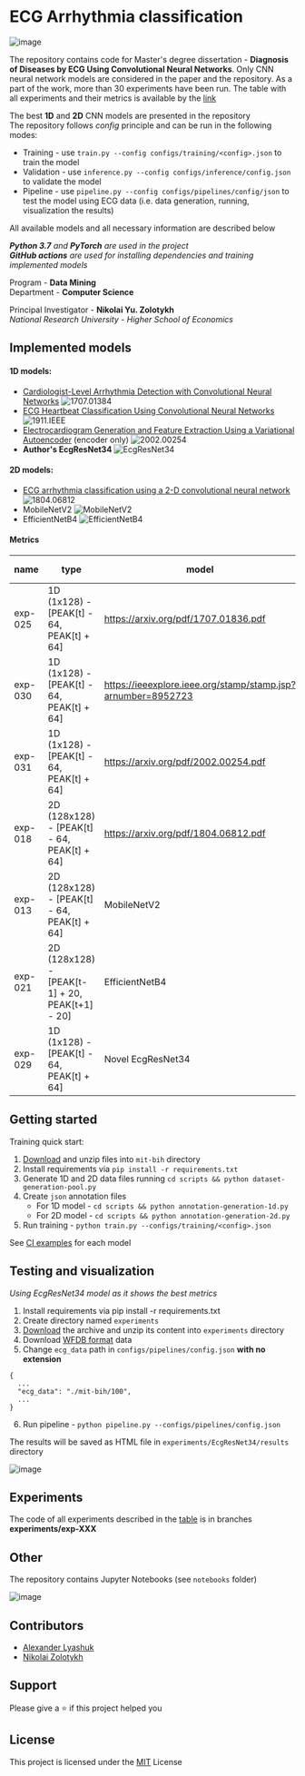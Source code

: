 # ECG Arrhythmia classification

![image](etc/pipeline-viz.png)

The repository contains code for Master's degree dissertation  - 
**Diagnosis of Diseases by ECG Using Convolutional Neural Networks**.
Only CNN neural network models are considered in the paper and the repository. 
As a part of the work, more than 30 experiments have been run. 
The table with all experiments and their metrics is available by the [link](https://docs.google.com/spreadsheets/d/159OjSlXuItvngeQwBxC5NaQbU9PjaMN4mY--bX26m1o)

The best **1D** and **2D** CNN models are presented in the repository  
The repository follows *config* principle and can be run in the following modes:
- Training - use `train.py --config configs/training/<config>.json` to train the model
- Validation - use `inference.py --config configs/inference/config.json` to validate the model
- Pipeline - use `pipeline.py --config configs/pipelines/config/json` to test the model using ECG data (i.e. data generation, running, visualization the results)

All available models and all necessary information are described below

***Python 3.7** and **PyTorch** are used in the project*  
***GitHub actions** are used for installing dependencies and training implemented models*

Program - **Data Mining**  
Department - **Computer Science**

Principal Investigator - **Nikolai Yu. Zolotykh**  
*National Research University - Higher School of Economics*

## Implemented models

#### 1D models:

- [Cardiologist-Level Arrhythmia Detection with Convolutional Neural Networks](https://arxiv.org/abs/1707.01836) ![1707.01384](https://github.com/lxdv/ecg-classification/workflows/1707.01384/badge.svg)
- [ECG Heartbeat Classification Using Convolutional Neural Networks](https://ieeexplore.ieee.org/stamp/stamp.jsp?arnumber=8952723) ![1911.IEEE](https://github.com/lxdv/ecg-classification/workflows/1911.IEEE/badge.svg)
- [Electrocardiogram Generation and Feature Extraction Using a Variational Autoencoder](https://arxiv.org/pdf/2002.00254.pdf) (encoder only) ![2002.00254](https://github.com/lxdv/ecg-classification/workflows/2002.00254/badge.svg)
- **Author's EcgResNet34** ![EcgResNet34](https://github.com/lxdv/ecg-classification/workflows/EcgResNet34/badge.svg)

#### 2D models:

- [ECG arrhythmia classification using a 2-D convolutional neural network](https://arxiv.org/abs/1804.06812) ![1804.06812](https://github.com/lxdv/ecg-classification/workflows/1804.06812/badge.svg)
- MobileNetV2 ![MobileNetV2](https://github.com/lxdv/ecg-classification/workflows/MobileNetV2/badge.svg)
- EfficientNetB4 ![EfficientNetB4](https://github.com/lxdv/ecg-classification/workflows/EfficientNetB4/badge.svg)


#### Metrics

|  **name** | **type** | **model** | **accuracy** | **val loss** |
| --- | --- | --- | --- | --- |
|  exp-025 | 1D (1x128) - [PEAK[t] - 64, PEAK[t] + 64] | https://arxiv.org/pdf/1707.01836.pdf | 0,9827 | 0,0726 |
|  exp-030 | 1D (1x128) - [PEAK[t] - 64, PEAK[t] + 64] | https://ieeexplore.ieee.org/stamp/stamp.jsp?arnumber=8952723 | 0,9864 | 1,5 |
|  exp-031 | 1D (1x128) - [PEAK[t] - 64, PEAK[t] + 64] | https://arxiv.org/pdf/2002.00254.pdf | 0,9886 | 0,15 |
|  exp-018 | 2D (128x128) - [PEAK[t] - 64, PEAK[t] + 64] | https://arxiv.org/pdf/1804.06812.pdf | 0,9920 | 0,1 |
|  exp-013 | 2D (128x128) - [PEAK[t] - 64, PEAK[t] + 64] | MobileNetV2 | 0,9934 | 0,088 |
|  exp-021 | 2D (128x128) - [PEAK[t-1] + 20, PEAK[t+1] - 20] | EfficientNetB4 | 0,9935 | 0,062 |
|  exp-029 | 1D (1x128) - [PEAK[t] - 64, PEAK[t] + 64] | Novel EcgResNet34 | **0,9938** | **0,0500** |

## Getting started

Training quick start:

1. [Download](https://storage.googleapis.com/mitdb-1.0.0.physionet.org/mit-bih-arrhythmia-database-1.0.0.zip) 
and unzip files into `mit-bih` directory
2. Install requirements via `pip install -r requirements.txt`
3. Generate 1D and 2D data files running `cd scripts && python dataset-generation-pool.py`
4. Create `json` annotation files
    - For 1D model - `cd scripts && python annotation-generation-1d.py`
    - For 2D model - `cd scripts && python annotation-generation-2d.py`
5. Run training - `python train.py --configs/training/<config>.json`
        
See [CI examples](https://github.com/lxdv/ecg-classification/actions) for each model


## Testing and visualization

*Using EcgResNet34 model as it shows the best metrics*

1. Install requirements via pip install -r requirements.txt
2. Create directory named `experiments`
3. [Download](https://drive.google.com/open?id=1AGqImGEXxdMqNu1Q_MtXGSzyHV4ge6el) the archive and unzip its content into `experiments` directory
4. Download [WFDB format](https://www.physionet.org/physiotools/wpg/wpg_35.htm) data
5. Change `ecg_data` path in `configs/pipelines/config.json` **with no extension**

```
{
  ...
  "ecg_data": "./mit-bih/100",
  ...
}
```
6.  Run pipeline - `python pipeline.py --configs/pipelines/config.json`



The results will be saved as HTML file in `experiments/EcgResNet34/results` directory

![image](etc/pipeline-example.png)

## Experiments

The code of all experiments described in the [table](https://docs.google.com/spreadsheets/d/159OjSlXuItvngeQwBxC5NaQbU9PjaMN4mY--bX26m1o)
is in branches **experiments/exp-XXX**

## Other

The repository contains Jupyter Notebooks (see `notebooks` folder)

![image](etc/confusion-matrix.png)


## Contributors

* [Alexander Lyashuk](mailto:lyashuk.me@gmail.com)
* [Nikolai Zolotykh](mailto:nikolai.zolotykh@gmail.com)

## Support

Please give a ⭐️ if this project helped you


## License
This project is licensed under the [MIT](LICENCE) License
